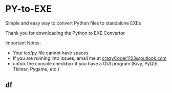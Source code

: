 # PY-to-EXE
Simple and easy way to convert Python files to standalone EXEs

Thank you for downloading the Python to EXE Convertor

Important Notes:
- Your ico/py file cannot have spaces
- If you are running into issues, email me at crazyCoder1123@outlook.com
- untick the console checkbox if you have a GUI program (Kivy, PyQt5, Tkinter, Pygame, etc.)
## df 

